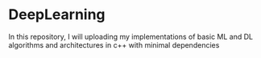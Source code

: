 # DeepLearning
In this repository, I will uploading my implementations of basic ML and DL algorithms and architectures in c++ with minimal dependencies
